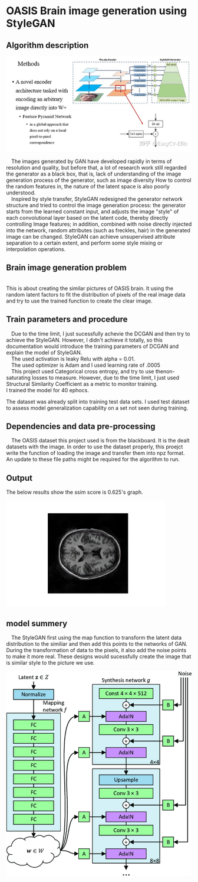 # OASIS Brain image generation using StyleGAN

## Algorithm description

![res_block](https://github.com/Kevinli12123/PatternFlow/blob/s4574204-boli-styleGAN2/picture/v2-e27f75092944b85be833fd93f53dd35f_b.jpeg)

  &emsp;The images generated by GAN have developed rapidly in terms of resolution and quality, but before that, a lot of research work still regarded the generator as a black box, that is, lack of understanding of the image generation process of the generator, such as image diversity How to control the random features in, the nature of the latent space is also poorly understood.<br>
  &emsp;Inspired by style transfer, StyleGAN redesigned the generator network structure and tried to control the image generation process: the generator starts from the learned constant input, and adjusts the image "style" of each convolutional layer based on the latent code, thereby directly controlling Image features; in addition, combined with noise directly injected into the network, random attributes (such as freckles, hair) in the generated image can be changed. StyleGAN can achieve unsupervised attribute separation to a certain extent, and perform some style mixing or interpolation operations. 



## Brain image generation problem
<br>This is about creating the similar pictures of OASIS brain. It using the random latent factors to fit the distribution of pixels of the real image data and try to use the trained function to create the clear image.

## Train parameters and procedure
&emsp;Due to the time limit, I just sucessfully achevie the DCGAN and then try to achieve the StyleGAN. However, I didn't achieve it totally, so this documentation would introduce the training parameters of DCGAN and explain the model of StyleGAN. <br>
&emsp;The used activation is leaky Relu with alpha = 0.01.<br>
&emsp;The used optimizer is Adam and I used learning rate of .0005 <br>
&emsp;This project used Categorical cross entropy, and try to use thenon-saturating losses to measure. However, due to the time limit, I just used Structural Similarity Coefficient as a metric to monitor training. <br>
I trained the model for 40 ephocs.<br>

The dataset was already split into training test data sets. I used test dataset to assess model generalization capability on a set not seen during training. 

## Dependencies and data pre-processing 
&emsp;The OASIS dataset this project used is from the blackboard. It is the dealt datasets with the image. In order to use the dataset properly, this proejct write the function of loading the image and transfer them into npz format. An update to these file paths might be required for the algorithm to run. 



## Output 
The below results show the ssim score is 0.625's graph.

![res_block](https://github.com/Kevinli12123/PatternFlow/blob/s4574204-boli-styleGAN2/picture/generated_plot_e008.png)


## model summery

&emsp;The StyleGAN first using the map function to transform the latent data distribution to the similiar and then add this points to the networks of GAN. During the transformation of data to the pixels, it also add the noise points to make it more real. These designs would sucessfully create the image that is similar style to the picture we use.

![res_block](https://github.com/Kevinli12123/PatternFlow/blob/s4574204-boli-styleGAN2/picture/Generator-architecture-of-the-StyleGAN-neural-network-1.png)


